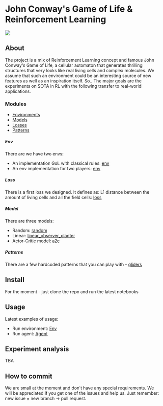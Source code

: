 # John Conway's Game of Life & Reinforcement Learning
![](https://upload.wikimedia.org/wikipedia/en/d/d0/Game_of_life_animated_glider_2.gif)

## About

The project is a mix of Reinforcement Learning concept and famous
John Conway's Game of Life, a cellular automaton that generates thrilling
structures that very looks like real living cells and complex molecules.
We assume that such an environment could be an interesting source of
new features as well as an inspiration itself. So.. The major goals are
the experiments on SOTA in RL  with the following transfer to
real-world applications.

### Modules
 - [Environments](#env)
 - [Models](#model)
 - [Losses](#loss)
 - [Patterns](#patterns)

##### Env
There are we have two envs:
 - An implementation GoL with classical rules:  [env](https://github.com/denistr16/GoL-RL/blob/master/env/env_naive_torus.py)
 - An env implementation for two players: [env](https://github.com/denistr16/GoL-RL/blob/master/env/env_2players_naive_torus.py)

##### Loss
There is a first loss we designed. It defines as:
L1 distance between the amount of living cells and all the field cells:
[loss](https://github.com/denistr16/GoL-RL/blob/master/loss/losses.py)

##### Model
There are three models:
- Random: [random](https://github.com/denistr16/GoL-RL/blob/master/model/random_model.py)
- Linear: [linear_observer_planter](https://github.com/denistr16/GoL-RL/blob/master/model/linear_observer_planter.py)
- Actor-Critic model: [a2c](https://github.com/denistr16/GoL-RL/blob/master/model/a2c.py)


##### Patterns
There are a few hardcoded patterns that you can play with - [gliders](https://github.com/denistr16/GoL-RL/blob/master/patterns/gliders.py)

## Install
For the moment - just clone the repo and run the latest notebooks

## Usage
Latest examples of usage:
- Run environment: [Env](https://github.com/denistr16/GoL-RL/blob/master/envs_run_template_02.ipynb)
- Run agent:  [Agent](https://github.com/denistr16/GoL-RL/blob/master/agent_run_template_04.ipynb)

## Experiment analysis
TBA

## How to commit
We are small at the moment and don't have any special requirements.
We will be appreciated if you get one of the issues and help us.
Just remember: new issue = new branch -> pull request.
